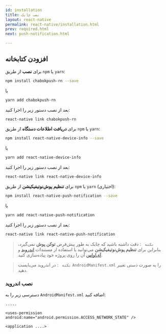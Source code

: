 ```yaml
---
id: installation
title: نصب چابک
layout: react-native
permalink: react-native/installation.html
prev: required.html
next: push-notification.html

---
```


## افزودن کتابخانه

برای **نصب** از طریق `npm` یا `yarn`:

```bash
npm install chabokpush-rn --save
```
یا

```bash
yarn add chabokpush-rn
```

بعد از نصب دستور زیر را اجرا کنید:

```bash
react-native link chabokpush-rn
```

برای **دریافت اطلاعات دستگاه** از طریق `npm` یا `yarn`: 

```bash
npm install react-native-device-info --save
```
یا

```bash
yarn add react-native-device-info
```

بعد از نصب دستور زیر را اجرا کنید:

```bash
react-native link react-native-device-info
```

برای **تنظیم پوش‌نوتیفیکیشن** از طریق `npm` یا `yarn` (اختیاری): 

```bash
npm install react-native-push-notification --save
```
یا

```bash
yarn add react-native-push-notification
```

بعد از نصب دستور زیر را اجرا کنید:

```bash
react-native link react-native-push-notification
```

> `نکته ` : دقت داشته باشید که چابک به طور پیش‌فرض **توکن پوش** نمی‌گیرد، بنابراین برای **تنظیم پوش‌نوتیفیکیشن** می‌توانید با استفاده از مستندات [اندروید](https://doc.chabokpush.com/react-native/push-notification.html#%D8%A7%D9%86%D8%AF%D8%B1%D9%88%DB%8C%D8%AF) و [آی‌اواس](https://doc.chabokpush.com/react-native/push-notification.html#%D8%A2%DB%8C%D8%A7%D9%88%D8%A7%D8%B3)  آن را روی پروژه خود پیاده‌سازی کنید.

> `نکته ` : در اندروید می‌بایست `AndroidManifest.xml` را به صورت دستی تغییر دهید. 

### نصب اندروید

دسترسی زیر را به `AndroidManifest.xml` اضافه کنید:

```markup
.....

<uses-permission android:name="android.permission.ACCESS_NETWORK_STATE" />

<application ....>
```
